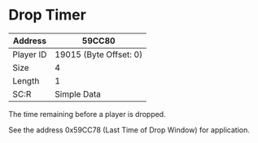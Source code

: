 
#  Drop Timer
Address   | 59CC80
----------|-------------
Player ID | 19015 (Byte Offset: 0)
Size 	  | 4
Length 	  | 1
SC:R      | Simple Data

The time remaining before a player is dropped.

See the address 0x59CC78 (Last Time of Drop Window) for application.
